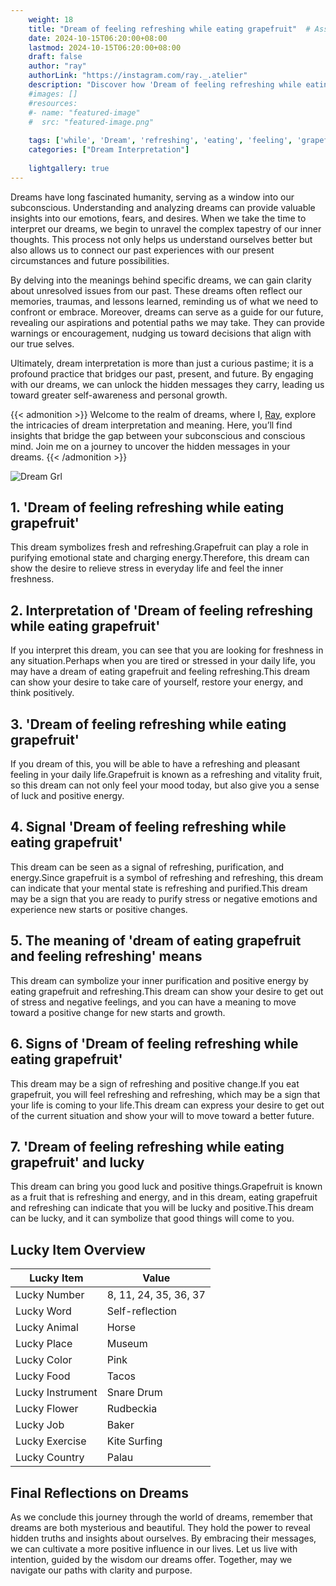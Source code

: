 ```yaml
---
    weight: 18
    title: "Dream of feeling refreshing while eating grapefruit"  # Assuming 'title' column exists
    date: 2024-10-15T06:20:00+08:00
    lastmod: 2024-10-15T06:20:00+08:00
    draft: false
    author: "ray"
    authorLink: "https://instagram.com/ray._.atelier"
    description: "Discover how 'Dream of feeling refreshing while eating grapefruit' can interpret your future and uncover its significant meanings in your life."
    #images: []
    #resources:
    #- name: "featured-image"
    #  src: "featured-image.png"
    
    tags: ['while', 'Dream', 'refreshing', 'eating', 'feeling', 'grapefruit']
    categories: ["Dream Interpretation"]
    
    lightgallery: true
---
```

    
Dreams have long fascinated humanity, serving as a window into our subconscious. Understanding and analyzing dreams can provide valuable insights into our emotions, fears, and desires. When we take the time to interpret our dreams, we begin to unravel the complex tapestry of our inner thoughts. This process not only helps us understand ourselves better but also allows us to connect our past experiences with our present circumstances and future possibilities.

By delving into the meanings behind specific dreams, we can gain clarity about unresolved issues from our past. These dreams often reflect our memories, traumas, and lessons learned, reminding us of what we need to confront or embrace. Moreover, dreams can serve as a guide for our future, revealing our aspirations and potential paths we may take. They can provide warnings or encouragement, nudging us toward decisions that align with our true selves.

Ultimately, dream interpretation is more than just a curious pastime; it is a profound practice that bridges our past, present, and future. By engaging with our dreams, we can unlock the hidden messages they carry, leading us toward greater self-awareness and personal growth.

{{< admonition >}}
Welcome to the realm of dreams, where I, [Ray](https://instagram.com/ray._.atelier), explore the intricacies of dream interpretation and meaning. Here, you’ll find insights that bridge the gap between your subconscious and conscious mind. Join me on a journey to uncover the hidden messages in your dreams.
{{< /admonition >}}

![Dream Grl](https://cdn.pixabay.com/photo/2017/11/02/03/35/gothic-2910057_1280.jpg "Dream Grl")

## 1. 'Dream of feeling refreshing while eating grapefruit'
This dream symbolizes fresh and refreshing.Grapefruit can play a role in purifying emotional state and charging energy.Therefore, this dream can show the desire to relieve stress in everyday life and feel the inner freshness.

## 2. Interpretation of 'Dream of feeling refreshing while eating grapefruit'
If you interpret this dream, you can see that you are looking for freshness in any situation.Perhaps when you are tired or stressed in your daily life, you may have a dream of eating grapefruit and feeling refreshing.This dream can show your desire to take care of yourself, restore your energy, and think positively.

## 3. 'Dream of feeling refreshing while eating grapefruit'
If you dream of this, you will be able to have a refreshing and pleasant feeling in your daily life.Grapefruit is known as a refreshing and vitality fruit, so this dream can not only feel your mood today, but also give you a sense of luck and positive energy.

## 4. Signal 'Dream of feeling refreshing while eating grapefruit'
This dream can be seen as a signal of refreshing, purification, and energy.Since grapefruit is a symbol of refreshing and refreshing, this dream can indicate that your mental state is refreshing and purified.This dream may be a sign that you are ready to purify stress or negative emotions and experience new starts or positive changes.

## 5. The meaning of 'dream of eating grapefruit and feeling refreshing' means
This dream can symbolize your inner purification and positive energy by eating grapefruit and refreshing.This dream can show your desire to get out of stress and negative feelings, and you can have a meaning to move toward a positive change for new starts and growth.

## 6. Signs of 'Dream of feeling refreshing while eating grapefruit'
This dream may be a sign of refreshing and positive change.If you eat grapefruit, you will feel refreshing and refreshing, which may be a sign that your life is coming to your life.This dream can express your desire to get out of the current situation and show your will to move toward a better future.

## 7. 'Dream of feeling refreshing while eating grapefruit' and lucky
This dream can bring you good luck and positive things.Grapefruit is known as a fruit that is refreshing and energy, and in this dream, eating grapefruit and refreshing can indicate that you will be lucky and positive.This dream can be lucky, and it can symbolize that good things will come to you.

## Lucky Item Overview
| Lucky Item          | Value              |
|---------------|--------------------|
| Lucky Number        | 8, 11, 24, 35, 36, 37  |
| Lucky Word          | Self-reflection |
| Lucky Animal        | Horse |
| Lucky Place         | Museum     |
| Lucky Color         | Pink     |
| Lucky Food          | Tacos      |
| Lucky Instrument    | Snare Drum |
| Lucky Flower        | Rudbeckia    |
| Lucky Job           | Baker       |
| Lucky Exercise      | Kite Surfing  |
| Lucky Country       | Palau    |


##  Final Reflections on Dreams

As we conclude this journey through the world of dreams, remember that dreams are both mysterious and beautiful. They hold the power to reveal hidden truths and insights about ourselves. By embracing their messages, we can cultivate a more positive influence in our lives. Let us live with intention, guided by the wisdom our dreams offer. Together, may we navigate our paths with clarity and purpose.
